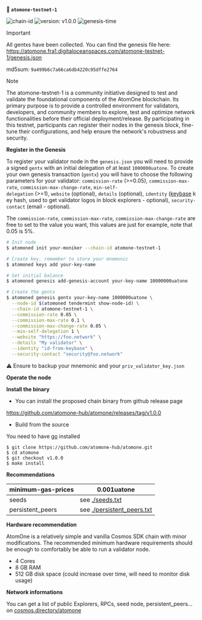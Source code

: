 **🔗 `atomone-testnet-1`**

![chain-id](https://img.shields.io/badge/chain%20id-atomone--testnet--1-blue?style=for-the-badge)
![version: v1.0.0](https://img.shields.io/badge/version-v1.0.0-green?style=for-the-badge)
![genesis-time](https://img.shields.io/badge/%E2%8F%B0%20genesis%20time-2025--01--27T14%3A00%3A000000000Z-red?style=for-the-badge)

> [!IMPORTANT]
> All gentxs have been collected.
> You can find the genesis file here: https://atomone.fra1.digitaloceanspaces.com/atomone-testnet-1/genesis.json
> 
> md5sum: `9a499b6c7a66ca6db4220c95dffe2764`

> [!NOTE]
> The atomone-testnet-1 is a community initiative designed to test and validate the foundational components of the AtomOne blockchain.
> Its primary purpose is to provide a controlled environment for validators, developers, and community members to explore, test and optimize network functionalities before their official deployment/release.
> By participating in this testnet, participants can register their nodes in the genesis block, fine-tune their configurations, and help ensure the network's robustness and security.
 
**Register in the Genesis**

To register your validator node in the `genesis.json` you will need to provide a signed `gentx` with an initial delegation of at least `1000000uatone`. To create your own genesis transaction (`gentx`) you will have to choose the following parameters for your validator: `commission-rate` (>=0.05), `commission-max-rate`, `commission-max-change-rate`, `min-self-delegation` (>=1), `website` (optional), `details` (optional), `identity` ([keybase](https://keybase.io/) key hash, used to get validator logos in block explorers - optional), `security-contact` (email - optional).

The `commission-rate`, `commission-max-rate`, `commission-max-change-rate` are free to set to the value you want, this values are just for example, note that 0.05 is 5%.

```sh
# Init node
$ atomoned init your-moniker --chain-id atomone-testnet-1

# Create key, remember to store your mnemonic
$ atomoned keys add your-key-name

# Set initial balance
$ atomoned genesis add-genesis-account your-key-name 10000000uatone

# Create the gentx
$ atomoned genesis gentx your-key-name 1000000uatone \
  --node-id $(atomoned tendermint show-node-id) \
  --chain-id atomone-testnet-1 \
  --commission-rate 0.05 \
  --commission-max-rate 0.1 \
  --commission-max-change-rate 0.05 \
  --min-self-delegation 1 \
  --website "https://foo.network" \
  --details "My validator" \
  --identity "id-from-keybase" \
  --security-contact "security@foo.network"
```

:warning: Ensure to backup your mnemonic and your `priv_validator_key.json`

**Operate the node**

**Install the binary**

- You can install the proposed chain binary from github release page

https://github.com/atomone-hub/atomone/releases/tag/v1.0.0

- Build from the source

You need to have [go](https://go.dev/doc/install) installed

```
$ git clone https://github.com/atomone-hub/atomone.git
$ cd atomone
$ git checkout v1.0.0
$ make install
```

**Recommendations**

| minimum-gas-prices | 0.001uatone |
| --- | --- |
| seeds | see [./seeds.txt](https://github.com/atomone-hub/atomone-validator-community/blob/main/atomone-1/seeds.txt) |
| persistent_peers | see [./persistent_peers.txt](https://github.com/atomone-hub/atomone-validator-community/blob/main/atomone-1/persistent_peers.txt) |

**Hardware recommendation**

AtomOne is a relatively simple and vanilla Cosmos SDK chain with minor modifications. The recommended minimum hardware requirements should be enough to comfortably be able to run a validator node.

- 4 Cores
- 8 GB RAM
- 512 GB disk space (could increase over time, will need to monitor disk usage)

**Network informations**

You can get a list of public Explorers, RPCs, seed node, persistent_peers... on [cosmos.directory/atomone](https://testnet.cosmos.directory/atomone)
